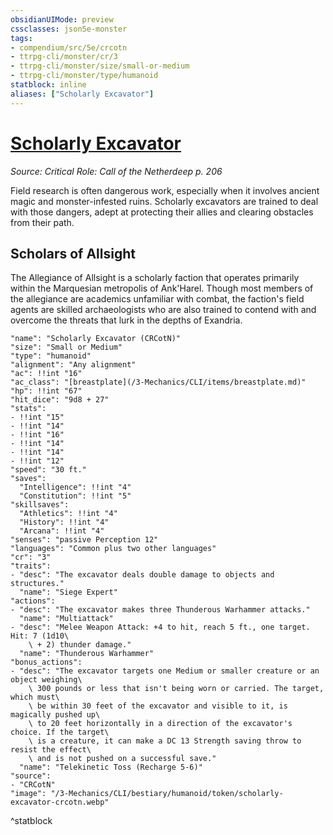 ```yaml
---
obsidianUIMode: preview
cssclasses: json5e-monster
tags:
- compendium/src/5e/crcotn
- ttrpg-cli/monster/cr/3
- ttrpg-cli/monster/size/small-or-medium
- ttrpg-cli/monster/type/humanoid
statblock: inline
aliases: ["Scholarly Excavator"]
---
```

# [Scholarly Excavator](3-Mechanics\CLI\bestiary\humanoid/scholarly-excavator-crcotn.md)
*Source: Critical Role: Call of the Netherdeep p. 206*  

Field research is often dangerous work, especially when it involves ancient magic and monster-infested ruins. Scholarly excavators are trained to deal with those dangers, adept at protecting their allies and clearing obstacles from their path.

## Scholars of Allsight

The Allegiance of Allsight is a scholarly faction that operates primarily within the Marquesian metropolis of Ank'Harel. Though most members of the allegiance are academics unfamiliar with combat, the faction's field agents are skilled archaeologists who are also trained to contend with and overcome the threats that lurk in the depths of Exandria.

```statblock
"name": "Scholarly Excavator (CRCotN)"
"size": "Small or Medium"
"type": "humanoid"
"alignment": "Any alignment"
"ac": !!int "16"
"ac_class": "[breastplate](/3-Mechanics/CLI/items/breastplate.md)"
"hp": !!int "67"
"hit_dice": "9d8 + 27"
"stats":
- !!int "15"
- !!int "14"
- !!int "16"
- !!int "14"
- !!int "14"
- !!int "12"
"speed": "30 ft."
"saves":
  "Intelligence": !!int "4"
  "Constitution": !!int "5"
"skillsaves":
  "Athletics": !!int "4"
  "History": !!int "4"
  "Arcana": !!int "4"
"senses": "passive Perception 12"
"languages": "Common plus two other languages"
"cr": "3"
"traits":
- "desc": "The excavator deals double damage to objects and structures."
  "name": "Siege Expert"
"actions":
- "desc": "The excavator makes three Thunderous Warhammer attacks."
  "name": "Multiattack"
- "desc": "Melee Weapon Attack: +4 to hit, reach 5 ft., one target. Hit: 7 (1d10\
    \ + 2) thunder damage."
  "name": "Thunderous Warhammer"
"bonus_actions":
- "desc": "The excavator targets one Medium or smaller creature or an object weighing\
    \ 300 pounds or less that isn't being worn or carried. The target, which must\
    \ be within 30 feet of the excavator and visible to it, is magically pushed up\
    \ to 20 feet horizontally in a direction of the excavator's choice. If the target\
    \ is a creature, it can make a DC 13 Strength saving throw to resist the effect\
    \ and is not pushed on a successful save."
  "name": "Telekinetic Toss (Recharge 5-6)"
"source":
- "CRCotN"
"image": "/3-Mechanics/CLI/bestiary/humanoid/token/scholarly-excavator-crcotn.webp"
```
^statblock